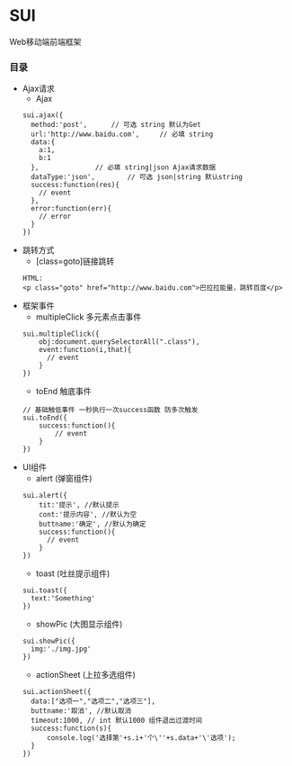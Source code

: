 # SUI
Web移动端前端框架

### 目录
- Ajax请求
  - Ajax
  ```
  sui.ajax({
    method:'post', 		// 可选 string 默认为Get
    url:'http://www.baidu.com', 	// 必填 string
    data:{
      a:1,
      b:1
    },				// 必填 string|json Ajax请求数据
    dataType:'json', 		// 可选 json|string 默认string
    success:function(res){
	  // event
    },
    error:function(err){
	  // error
    }
  })
  ```
- 跳转方式
  - \[class\=goto\]链接跳转
  ```
  HTML:
  <p class="goto" href="http://www.baidu.com">巴拉拉能量，跳转百度</p>
  ```
- 框架事件
  - multipleClick 多元素点击事件
  ```
  sui.multipleClick({
	  obj:document.querySelectorAll(".class"),
	  event:function(i,that){
	  	// event
	  }
  })
  ```
  - toEnd 触底事件
  ```
  // 基础触低事件 一秒执行一次success函数 防多次触发
  sui.toEnd({
      success:function(){
          // event
      }
  })
  ```
- UI组件
  - alert (弹窗组件)  
  ```
  sui.alert({
      tit:'提示', //默认提示
      cont:'提示内容', //默认为空
      buttname:'确定', //默认为确定
      success:function(){
        // event
      }
  })
  ```
  - toast (吐丝提示组件)
  ```
  sui.toast({
  	text:'Something'
  })
  ```
  - showPic (大图显示组件)
  ```
  sui.showPic({
  	img:'./img.jpg'
  })
  ```
  - actionSheet (上拉多选组件)
  ```
  sui.actionSheet({
  	data:["选项一","选项二","选项三"],
  	buttname:'取消', //默认取消
  	timeout:1000, // int 默认1000 组件退出过渡时间
  	success:function(s){
  		console.log('选择第'+s.i+'个\''+s.data+'\'选项');
  	}
  })
  ```
